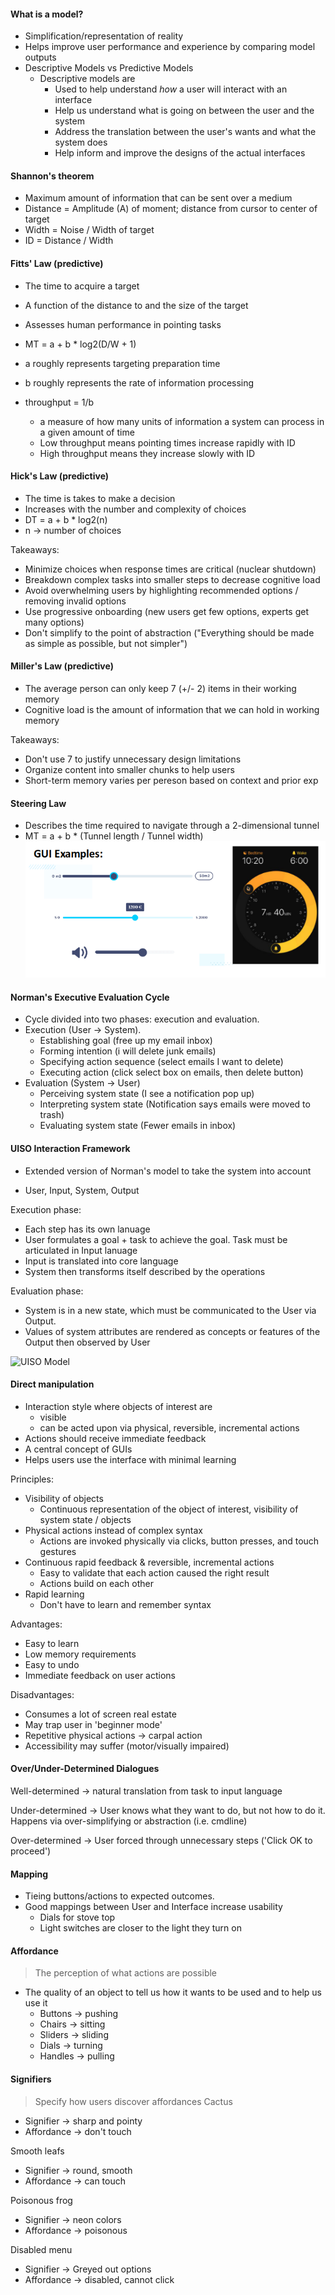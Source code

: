 #### What is a model?
- Simplification/representation of reality
- Helps improve user performance and experience by comparing model outputs
- Descriptive Models vs Predictive Models
	- Descriptive models are
		- Used to help understand *how* a user will interact with an interface
		- Help us understand what is going on between the user and the system
		- Address the translation between the user's wants and what the system does
		- Help inform and improve the designs of the actual interfaces

#### Shannon's theorem
- Maximum amount of information that can be sent over a medium
- Distance = Amplitude (A) of moment; distance from cursor to center of target
- Width = Noise / Width of target 
- ID = Distance / Width

#### Fitts' Law (predictive)
- The time to acquire a target
- A function of the distance to and the size of the target
- Assesses human performance in pointing tasks
- MT = a + b * log2(D/W + 1)

- a roughly represents targeting preparation time
- b roughly represents the rate of information processing
- throughput = 1/b
  - a measure of how many units of information a system can process in a given amount of time
  - Low throughput means pointing times increase rapidly with ID
  - High throughput means they increase slowly with ID
 
#### Hick's Law (predictive)
- The time is takes to make a decision
- Increases with the number and complexity of choices
- DT = a + b * log2(n)
- n -> number of choices

Takeaways:
- Minimize choices when response times are critical (nuclear shutdown)
- Breakdown complex tasks into smaller steps to decrease cognitive load
- Avoid overwhelming users by highlighting recommended options / removing invalid options
- Use progressive onboarding (new users get few options, experts get many options)
- Don't simplify to the point of abstraction ("Everything should be made as simple as possible, but not simpler") 

#### Miller's Law (predictive)
- The average person can only keep 7 (+/- 2) items in their working memory
- Cognitive load is the amount of information that we can hold in working memory

Takeaways:
- Don't use 7 to justify unnecessary design limitations
- Organize content into smaller chunks to help users
- Short-term memory varies per pereson based on context and prior exp

#### Steering Law
- Describes the time required to navigate through a 2-dimensional tunnel
- MT = a + b * (Tunnel length / Tunnel width)
![Examples of steering law, shows various sliders](/images/image-4.png)

#### Norman's Executive Evaluation Cycle
- Cycle divided into two phases: execution and evaluation.
- Execution (User -> System).
  - Establishing goal (free up my email inbox)
  - Forming intention (i will delete junk emails)
  - Specifying action sequence (select emails I want to delete)
  - Executing action (click select box on emails, then delete button)
- Evaluation (System -> User)
  - Perceiving system state (I see a notification pop up)
  - Interpreting system state (Notification says emails were moved to trash)
  - Evaluating system state (Fewer emails in inbox)

#### UISO Interaction Framework
- Extended version of Norman's model to take the system into account

- User, Input, System, Output

Execution phase:
- Each step has its own lanuage
- User formulates a goal + task to achieve the goal. Task must be articulated in Input lanuage
- Input is translated into core language
- System then transforms itself described by the operations

Evaluation phase:
- System is in a new state, which must be communicated to the User via Output.
- Values of system attributes are rendered as concepts or features of the Output then observed by User

![UISO Model](image.png)

#### Direct manipulation
- Interaction style where objects of interest are
	- visible
	- can be acted upon via physical, reversible, incremental actions
- Actions should receive immediate feedback
- A central concept of GUIs
- Helps users use the interface with minimal learning

Principles:
- Visibility of objects
	- Continuous representation of the object of interest, visibility of system state / objects
- Physical actions instead of complex syntax
	- Actions are invoked physically via clicks, button presses, and touch gestures
- Continuous rapid feedback & reversible, incremental actions
	- Easy to validate that each action caused the right result
	- Actions build on each other
- Rapid learning
	- Don't have to learn and remember syntax

Advantages:
- Easy to learn
- Low memory requirements
- Easy to undo
- Immediate feedback on user actions

Disadvantages:
- Consumes a lot of screen real estate
- May trap user in 'beginner mode'
- Repetitive physical actions -> carpal action
- Accessibility may suffer (motor/visually impaired)

#### Over/Under-Determined Dialogues
Well-determined -> natural translation from task to input language

Under-determined -> User knows what they want to do, but not how to do it. Happens via over-simplifying or abstraction (i.e. cmdline)

Over-determined -> User forced through unnecessary steps ('Click OK to proceed')
#### Mapping
- Tieing buttons/actions to expected outcomes.
- Good mappings between User and Interface increase usability
  - Dials for stove top
  - Light switches are closer to the light they turn on
#### Affordance
> The perception of what actions are possible 

- The quality of an object to tell us how it wants to be used and to help us use it
  - Buttons -> pushing
  - Chairs -> sitting
  - Sliders -> sliding
  - Dials -> turning
  - Handles -> pulling
#### Signifiers
> Specify how users discover affordances
Cactus
- Signifier -> sharp and pointy
- Affordance -> don't touch

Smooth leafs
- Signifier -> round, smooth
- Affordance -> can touch

Poisonous frog
- Signifier -> neon colors
- Affordance -> poisonous

Disabled menu
- Signifier -> Greyed out options
- Affordance -> disabled, cannot click